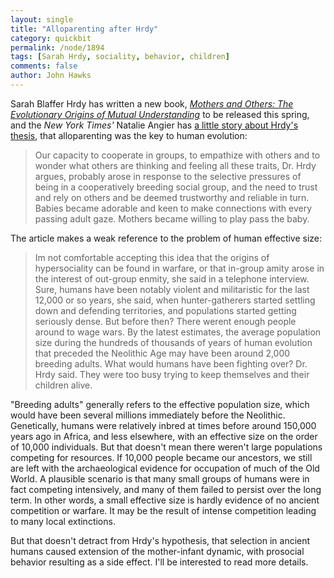 ```yaml
---
layout: single 
title: "Alloparenting after Hrdy" 
category: quickbit
permalink: /node/1894
tags: [Sarah Hrdy, sociality, behavior, children] 
comments: false 
author: John Hawks 
---
```


Sarah Blaffer Hrdy has written a new book, <a href="http://www.amazon.com/gp/product/0674032993?ie=UTF8&tag=johnhawksanth-20&linkCode=as2&camp=1789&creative=390957&creativeASIN=0674032993"><i>Mothers and Others: The Evolutionary Origins of Mutual Understanding</i></a> to be released this spring, and the <i>New York Times'</i> Natalie Angier has <a href="http://www.nytimes.com/2009/03/03/science/03angi.html?_r=1&pagewanted=all">a little story about Hrdy's thesis</a>, that alloparenting was the key to human evolution: 

<blockquote>Our capacity to cooperate in groups, to empathize with others and to wonder what others are thinking and feeling  all these traits, Dr. Hrdy argues, probably arose in response to the selective pressures of being in a cooperatively breeding social group, and the need to trust and rely on others and be deemed trustworthy and reliable in turn. Babies became adorable and keen to make connections with every passing adult gaze. Mothers became willing to play pass the baby. </blockquote>

The article makes a weak reference to the problem of human effective size: 

<blockquote>Im not comfortable accepting this idea that the origins of hypersociality can be found in warfare, or that in-group amity arose in the interest of out-group enmity, she said in a telephone interview. Sure, humans have been notably violent and militaristic for the last 12,000 or so years, she said, when hunter-gatherers started settling down and defending territories, and populations started getting seriously dense. But before then? There werent enough people around to wage wars. By the latest estimates, the average population size during the hundreds of thousands of years of human evolution that preceded the Neolithic Age may have been around 2,000 breeding adults. What would humans have been fighting over? Dr. Hrdy said. They were too busy trying to keep themselves and their children alive.</blockquote>

"Breeding adults" generally refers to the effective population size, which would have been several millions immediately before the Neolithic. Genetically, humans were relatively inbred at times before around 150,000 years ago in Africa, and less elsewhere, with an effective size on the order of 10,000 individuals. But that doesn't mean there weren't large populations competing for resources. If 10,000 people became our ancestors, we still are left with the archaeological evidence for occupation of much of the Old World. A plausible scenario is that many small groups of humans were in fact competing intensively, and many of them failed to persist over the long term. In other words, a small effective size is hardly evidence of no ancient competition or warfare. It may be the result of intense competition leading to many local extinctions. 

But that doesn't detract from Hrdy's hypothesis, that selection in ancient humans caused extension of the mother-infant dynamic, with prosocial behavior resulting as a side effect. I'll be interested to read more details. 

